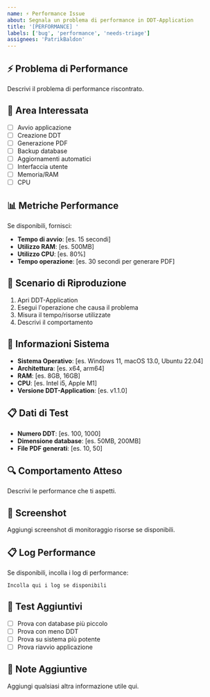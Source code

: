```yaml
---
name: ⚡ Performance Issue
about: Segnala un problema di performance in DDT-Application
title: '[PERFORMANCE] '
labels: ['bug', 'performance', 'needs-triage']
assignees: 'PatrikBaldon'
---
```


## ⚡ Problema di Performance
Descrivi il problema di performance riscontrato.

## 🎯 Area Interessata
- [ ] Avvio applicazione
- [ ] Creazione DDT
- [ ] Generazione PDF
- [ ] Backup database
- [ ] Aggiornamenti automatici
- [ ] Interfaccia utente
- [ ] Memoria/RAM
- [ ] CPU

## 📊 Metriche Performance
Se disponibili, fornisci:
- **Tempo di avvio**: [es. 15 secondi]
- **Utilizzo RAM**: [es. 500MB]
- **Utilizzo CPU**: [es. 80%]
- **Tempo operazione**: [es. 30 secondi per generare PDF]

## 🔄 Scenario di Riproduzione
1. Apri DDT-Application
2. Esegui l'operazione che causa il problema
3. Misura il tempo/risorse utilizzate
4. Descrivi il comportamento

## 📱 Informazioni Sistema
- **Sistema Operativo**: [es. Windows 11, macOS 13.0, Ubuntu 22.04]
- **Architettura**: [es. x64, arm64]
- **RAM**: [es. 8GB, 16GB]
- **CPU**: [es. Intel i5, Apple M1]
- **Versione DDT-Application**: [es. v1.1.0]

## 📋 Dati di Test
- **Numero DDT**: [es. 100, 1000]
- **Dimensione database**: [es. 50MB, 200MB]
- **File PDF generati**: [es. 10, 50]

## 🔍 Comportamento Atteso
Descrivi le performance che ti aspetti.

## 📸 Screenshot
Aggiungi screenshot di monitoraggio risorse se disponibili.

## 📋 Log Performance
Se disponibili, incolla i log di performance:
```
Incolla qui i log se disponibili
```

## 🧪 Test Aggiuntivi
- [ ] Prova con database più piccolo
- [ ] Prova con meno DDT
- [ ] Prova su sistema più potente
- [ ] Prova riavvio applicazione

## 📝 Note Aggiuntive
Aggiungi qualsiasi altra informazione utile qui.
